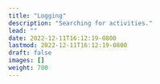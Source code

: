 ```yaml
---
title: "Logging"
description: "Searching for activities."
lead: ""
date: 2022-12-11T16:12:19-0800
lastmod: 2022-12-11T16:12:19-0800
draft: false
images: []
weight: 700
---
```

